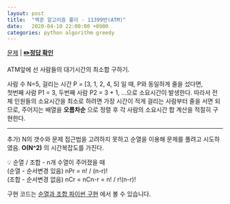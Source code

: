 ```yaml
---
layout: post
title:  "백준 알고리즘 풀이 - 11399번(ATM)"
date:   2020-04-10 22:00:00 +0900
categories: python algorithm greedy
---
```


[문제](https://www.acmicpc.net/problem/11399) |
**[✏️정답 확인](https://github.com/live2skull/TheLordOfAlgorithm/blob/master/problems_boj/%EA%B7%B8%EB%A6%AC%EB%94%94_%EC%95%8C%EA%B3%A0%EB%A6%AC%EC%A6%98/11399.py)**

ATM앞에 선 사람들의 대기시간의 최소합 구하기.  

사람 수 N=5, 걸리는 시간 P = [3, 1, 2, 4, 5] 일 때, P와 동일하게 줄을 섰다면,   
첫번째 사람 P1 = 3, 두번째 사람 P2 = 3 + 1, ...으로 소요시간이 발생한다. 따라서 전체 인원들의 소요시간을 최소로 하려면 가장 시간이 적게 걸리는 사람부터 줄을 서면 되므로, 주어지는 배열을 **오름차순** 으로 정렬 후 각 사람의 소요시간 합 계산을 적절히 구현한다.

----

추가) N의 갯수와 문제 접근법을 고려하지 못하고 순열을 이용해 문제를 풀려고 시도하였음. **O(N^2)** 의 시간복잡도를 가진다.

💡 순열 / 조합 - n개 수열이 주어졌을 때  
(순열 - 순서변경 있음) nPr = n! / (n-r)\!   
(조합 - 순서변경 없음) nCr = nCn-r = n! / r!(n-r)\!

구현 코드는 [순열과 조합 파이썬 구현](https://blog.live2skull.kr/posts/math-permutation-combination/) 에서 볼 수 있습니다.

